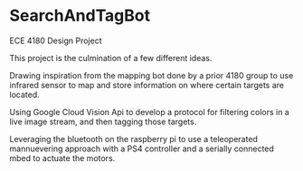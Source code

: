 # SearchAndTagBot
ECE 4180 Design Project


This project is the culmination of a few different ideas.

Drawing inspiration from the mapping bot done by a prior 4180 group to use infrared sensor to map and store information on where certain targets are located.

Using Google Cloud Vision Api to develop a protocol for filtering colors in a live image stream, and then tagging those targets.

Leveraging the bluetooth on the raspberry pi to use a teleoperated mannuevering approach with a PS4 controller and a serially connected mbed to actuate the motors.
